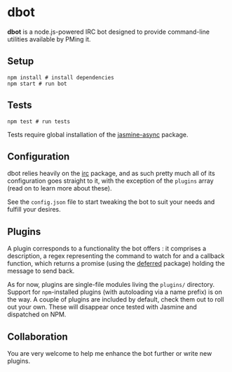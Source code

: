 dbot
====

**dbot** is a node.js-powered IRC bot designed to provide command-line utilities available by PMing it.

## Setup

```shell
npm install # install dependencies
npm start # run bot
```

## Tests

```shell
npm test # run tests
```

Tests require global installation of the [jasmine-async](ttps://www.npmjs.org/package/jasmine-async) package.

## Configuration

dbot relies heavily on the [irc](https://www.npmjs.org/package/irc) package, and as such pretty much all of its configuration goes straight to it, with the exception of the `plugins` array (read on to learn more about these).

See the `config.json` file to start tweaking the bot to suit your needs and fulfill your desires.

## Plugins

A plugin corresponds to a functionality the bot offers : it comprises a description, a regex representing the command to watch for and a callback function, which returns a promise (using the [deferred](https://www.npmjs.org/package/deferred) package) holding the message to send back.

As for now, plugins are single-file modules living the `plugins/` directory. Support for `npm`-installed plugins (with autoloading via a name prefix) is on the way. A couple of plugins are included by default, check them out to roll out your own. These will disappear once tested with Jasmine and dispatched on NPM.

## Collaboration

You are very welcome to help me enhance the bot further or write new plugins.